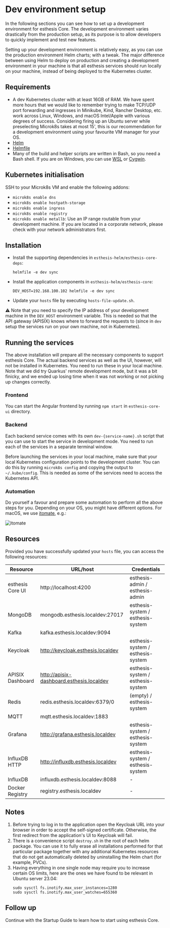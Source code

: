 # Dev environment setup

In the following sections you can see how to set up a development environment for esthesis Core. The
development environment varies drastically from the production setup, as its purpose is to allow
developers to quickly implement and test new features.

Setting up your development environment is relatively easy, as you can use the production
environment
Helm charts; with a tweak. The major difference between using Helm to deploy on production and
creating
a development environment in your machine is that all esthesis services should run locally on your
machine, instead of being deployed to the Kubernetes cluster.

## Requirements

- A dev Kubernetes cluster with at least 16GB of RAM. We have spent more hours that we would like to
	remember trying to make TCP/UDP port forwarding and ingresses in Minikube, Kind, Rancher Desktop, etc.
	work across Linux, Windows, and macOS Intel/Apple with various degrees of success. Considering firing
	up an Ubuntu server while preselecting Microk8s takes at most 15', this is our recommendation for a
	development environment using your favourite VM manager for your OS.
- [Helm](https://helm.sh)
- [Helmfile](https://github.com/helmfile/helmfile)
- Many of the build and helper scripts are written in Bash, so you need a Bash shell. If you are on
	Windows, you can use [WSL](https://docs.microsoft.com/en-us/windows/wsl/install-win10) or
	[Cygwin](https://www.cygwin.com/).

## Kubernetes initialisation

SSH to your Microk8s VM and enable the following addons:
- `microk8s enable dns`
- `microk8s enable hostpath-storage`
- `microk8s enable ingress`
- `microk8s enable registry`
- `microk8s enable metallb`: Use an IP range routable from your development machine. If you are
located in a corporate network, please check with your network administrators first.

## Installation

- Install the supporting dependencies in `esthesis-helm/esthesis-core-deps`:
	```shell
	helmfile -e dev sync
	```
- Install the application components in `esthesis-helm/esthesis-core`:
	```shell
	DEV_HOST=192.168.100.102 helmfile -e dev sync
	```
- Update your `hosts` file by executing `hosts-file-update.sh`.

⚠️ Note that you need to specify the IP address of your development machine in the `DEV_HOST` environment
variable. This is needed so that the API gateway (APISIX) knows where to forward the requests to
(since in `dev` setup the services run on your own machine, not in Kubernetes).

## Running the services
The above installation will prepare all the necessary components to support esthesis Core. The actual
backend services as well as the UI, however, will not be installed in Kubernetes. You need to run
these in your local machine. Note that we did try Quarkus' remote development mode, but it was a bit
finicky, and we ended up losing time when it was not working or not picking up changes correctly.

### Frontend
You can start the Angular frontend by running `npm start` in `esthesis-core-ui` directory.

### Backend
Each backend service comes with its own `dev-{service-name}.sh` script that you can use to start the
service in development mode. You need to run each of the services in a separate terminal window.

Before launching the services in your local machine, make sure that your local Kubernetes configuration
points to the development cluster. You can do this by running `microk8s config` and copying the
output to `~/.kube/config`. This is needed as some of the services need to access the Kubernetes API.

### Automation
Do yourself a favour and prepare some automation to perform all the above steps for you. Depending
on your OS, you might have different options. For macOS, we use [itomate](https://github.com/kamranahmedse/itomate),
e.g.:

![itomate](/img/docs/dev-guide/itomate.gif)

## Resources
Provided you have successfully updated your `hosts` file, you can access the following resources:

| Resource         | URL/host                                  | Credentials                       |
|------------------|-------------------------------------------|-----------------------------------|
| esthesis Core UI | http://localhost:4200                     | esthesis-admin / esthesis-admin   |
| MongoDB          | mongodb.esthesis.localdev:27017           | esthesis-system / esthesis-system |
| Kafka            | kafka.esthesis.localdev:9094              |                                   |
| Keycloak         | http://keycloak.esthesis.localdev         | esthesis-system / esthesis-system |
| APISIX Dashboard | http://apisix-dashboard.esthesis.localdev | esthesis-system / esthesis-system |
| Redis            | redis.esthesis.localdev:6379/0            | (empty) / esthesis-system         |
| MQTT             | mqtt.esthesis.localdev:1883               |                                   |
| Grafana          | http://grafana.esthesis.localdev          | esthesis-system / esthesis-system |
| InfluxDB HTTP    | http://influxdb.esthesis.localdev    	    | esthesis-system / esthesis-system |
| InfluxDB         | influxdb.esthesis.localdev:8088    	      | -                                 |
| Docker Registry  | registry.esthesis.localdev                | -                                 |

## Notes
1. Before trying to log in to the application open the Keycloak URL into your browser in order to
	 accept the self-signed certificate. Otherwise, the first redirect from the application's UI to
	 Keycloak will fail.
2. There is a convenience script `destroy.sh` in the root of each helm package. You can use it to fully
	 erase all installations performed for that particular package together with any additional Kubernetes
	 resources that do not get automatically deleted by uninstalling the Helm chart (for example, PVCs).
3. Having everything in one single node may require you to increase certain OS limits, here are the
   ones we have found to be relevant in Ubuntu server 23.04:
	```shell
	sudo sysctl fs.inotify.max_user_instances=1280
	sudo sysctl fs.inotify.max_user_watches=655360
	```

## Follow up
Continue with the Startup Guide to learn how to start using esthesis Core.
